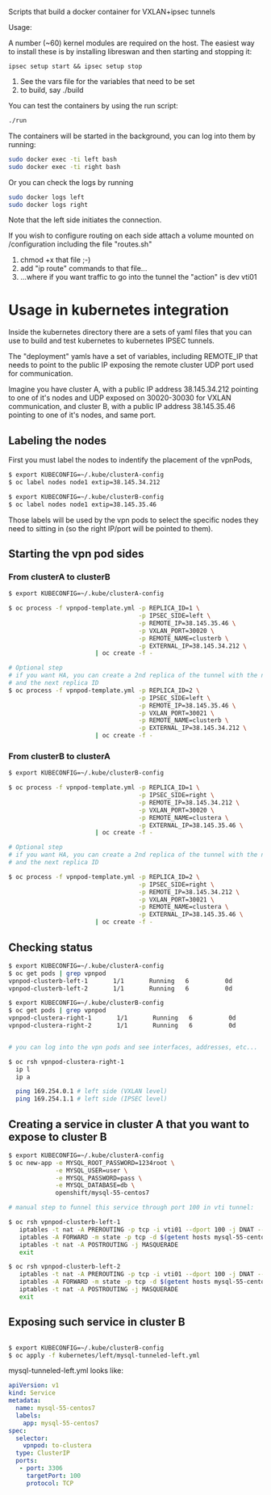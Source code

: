 Scripts that build a docker container for VXLAN+ipsec tunnels

Usage:

A number (~60) kernel modules are required on the host. The easiest way to install
these is by installing libreswan and then starting and stopping it:

```ipsec setup start && ipsec setup stop```

1. See the vars file for the variables that need to be set
2. to build, say ./build

You can test the containers by using the run script:

```bash
./run
```
The containers will be started in the background, you can log into
them by running:

```bash
sudo docker exec -ti left bash
sudo docker exec -ti right bash
```

Or you can check the logs by running
```bash
sudo docker logs left
sudo docker logs right
```


Note that the left side initiates the connection.

If you wish to configure routing on each side attach a volume
mounted on /configuration including the file "routes.sh"
1. chmod +x that file ;-)
2. add "ip route" commands to that file...
3. ...where if you want traffic to go into the tunnel the "action" is dev vti01

# Usage in kubernetes integration

Inside the kubernetes directory there are a sets of yaml files that you can
use to build and test kubernetes to kubernetes IPSEC tunnels.

The "deployment" yamls have a set of variables, including REMOTE_IP that needs
to point to the public IP exposing the remote cluster UDP port used for communication.

Imagine you have cluster A, with a public IP address 38.145.34.212 pointing to one
of it's nodes and UDP exposed on 30020-30030 for VXLAN communication, and cluster B, with
a public IP address 38.145.35.46 pointing to one of it's nodes, and same port.

## Labeling the nodes

First you must label the nodes to indentify the placement of the vpnPods,

```bash
$ export KUBECONFIG=~/.kube/clusterA-config
$ oc label nodes node1 extip=38.145.34.212
```

```bash
$ export KUBECONFIG=~/.kube/clusterB-config
$ oc label nodes node1 extip=38.145.35.46
```

Those labels will be used by the vpn pods to select the specific nodes they need
to sitting in (so the right IP/port will be pointed to them).

## Starting the vpn pod sides

### From clusterA to clusterB

```bash
$ export KUBECONFIG=~/.kube/clusterA-config

$ oc process -f vpnpod-template.yml -p REPLICA_ID=1 \
                                    -p IPSEC_SIDE=left \
                                    -p REMOTE_IP=38.145.35.46 \
                                    -p VXLAN_PORT=30020 \
                                    -p REMOTE_NAME=clusterb \
                                    -p EXTERNAL_IP=38.145.34.212 \
                        | oc create -f -

# Optional step
# if you want HA, you can create a 2nd replica of the tunnel with the next UDP port
# and the next replica ID
$ oc process -f vpnpod-template.yml -p REPLICA_ID=2 \
                                    -p IPSEC_SIDE=left \
                                    -p REMOTE_IP=38.145.35.46 \
                                    -p VXLAN_PORT=30021 \
                                    -p REMOTE_NAME=clusterb \
                                    -p EXTERNAL_IP=38.145.34.212 \
                        | oc create -f -

```

### From clusterB to clusterA

```bash
$ export KUBECONFIG=~/.kube/clusterB-config

$ oc process -f vpnpod-template.yml -p REPLICA_ID=1 \
                                    -p IPSEC_SIDE=right \
                                    -p REMOTE_IP=38.145.34.212 \
                                    -p VXLAN_PORT=30020 \
                                    -p REMOTE_NAME=clustera \
                                    -p EXTERNAL_IP=38.145.35.46 \
                        | oc create -f -

# Optional step
# if you want HA, you can create a 2nd replica of the tunnel with the next UDP port
# and the next replica ID

$ oc process -f vpnpod-template.yml -p REPLICA_ID=2 \
                                    -p IPSEC_SIDE=right \
                                    -p REMOTE_IP=38.145.34.212 \
                                    -p VXLAN_PORT=30021 \
                                    -p REMOTE_NAME=clustera \
                                    -p EXTERNAL_IP=38.145.35.46 \
                        | oc create -f -

```

## Checking status

```bash
$ export KUBECONFIG=~/.kube/clusterA-config
$ oc get pods | grep vpnpod
vpnpod-clusterb-left-1       1/1       Running   6          0d
vpnpod-clusterb-left-2       1/1       Running   6          0d

$ export KUBECONFIG=~/.kube/clusterB-config
$ oc get pods | grep vpnpod
vpnpod-clustera-right-1       1/1       Running   6          0d
vpnpod-clustera-right-2       1/1       Running   6          0d


# you can log into the vpn pods and see interfaces, addresses, etc...

$ oc rsh vpnpod-clustera-right-1
  ip l
  ip a

  ping 169.254.0.1 # left side (VXLAN level)
  ping 169.254.1.1 # left side (IPSEC level)

```

## Creating a service in cluster A that you want to expose to cluster B

```bash
$ export KUBECONFIG=~/.kube/clusterA-config
$ oc new-app -e MYSQL_ROOT_PASSWORD=1234root \
             -e MYSQL_USER=user \
             -e MYSQL_PASSWORD=pass \
             -e MYSQL_DATABASE=db \
             openshift/mysql-55-centos7

# manual step to funnel this service through port 100 in vti tunnel:

$ oc rsh vpnpod-clusterb-left-1
   iptables -t nat -A PREROUTING -p tcp -i vti01 --dport 100 -j DNAT --to-destination $(getent hosts mysql-55-centos7 | awk '{ print $1 }'):3306
   iptables -A FORWARD -m state -p tcp -d $(getent hosts mysql-55-centos7 | awk '{ print $1 }') --dport 3306 --state NEW,ESTABLISHED,RELATED -j ACCEPT
   iptables -t nat -A POSTROUTING -j MASQUERADE
   exit

$ oc rsh vpnpod-clusterb-left-2
   iptables -t nat -A PREROUTING -p tcp -i vti01 --dport 100 -j DNAT --to-destination $(getent hosts mysql-55-centos7 | awk '{ print $1 }'):3306
   iptables -A FORWARD -m state -p tcp -d $(getent hosts mysql-55-centos7 | awk '{ print $1 }') --dport 3306 --state NEW,ESTABLISHED,RELATED -j ACCEPT
   iptables -t nat -A POSTROUTING -j MASQUERADE
   exit
```

## Exposing such service in cluster B
```bash

$ export KUBECONFIG=~/.kube/clusterB-config
$ oc apply -f kubernetes/left/mysql-tunneled-left.yml
```

mysql-tunneled-left.yml looks like:

```yaml
apiVersion: v1
kind: Service
metadata:
  name: mysql-55-centos7
  labels:
    app: mysql-55-centos7
spec:
  selector:
    vpnpod: to-clustera
  type: ClusterIP
  ports:
   - port: 3306
     targetPort: 100
     protocol: TCP
```




